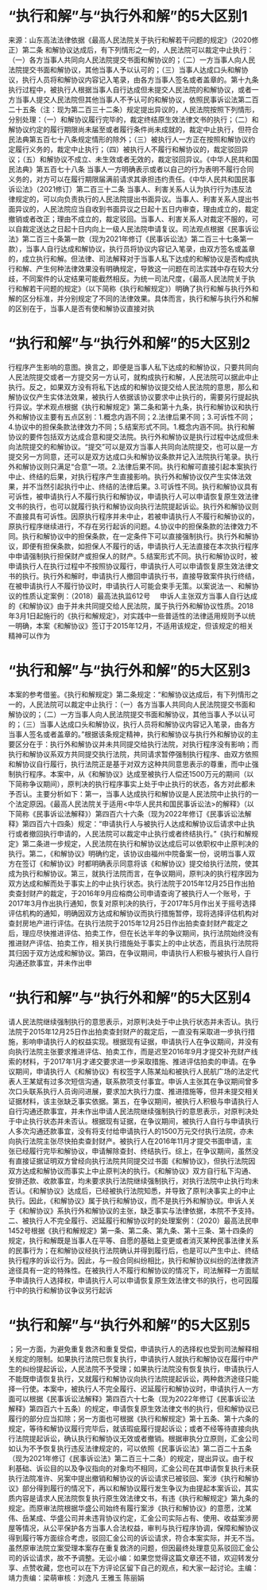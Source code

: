 # “执行和解”与“执行外和解”的5大区别1

来源：山东高法法律依据《最高人民法院关于执行和解若干问题的规定》（2020修正）第二条 和解协议达成后，有下列情形之一的，人民法院可以裁定中止执行：（一）各方当事人共同向人民法院提交书面和解协议的；（二）一方当事人向人民法院提交书面和解协议，其他当事人予以认可的；（三）当事人达成口头和解协议，执行人员将和解协议内容记入笔录，由各方当事人签名或者盖章的。第十九条 执行过程中，被执行人根据当事人自行达成但未提交人民法院的和解协议，或者一方当事人提交人民法院但其他当事人不予认可的和解协议，依照民事诉讼法第二百二十五条（注：现为第二百三十二条）规定提出异议的，人民法院按照下列情形，分别处理：（一）和解协议履行完毕的，裁定终结原生效法律文书的执行；（二）和解协议约定的履行期限尚未届至或者履行条件尚未成就的，裁定中止执行，但符合民法典第五百七十八条规定情形的除外；（三）被执行人一方正在按照和解协议约定履行义务的，裁定中止执行；（四）被执行人不履行和解协议的，裁定驳回异议；（五）和解协议不成立、未生效或者无效的，裁定驳回异议。《中华人民共和国民法典》第五百七十八条 当事人一方明确表示或者以自己的行为表明不履行合同义务的，对方可以在履行期限届满前请求其承担违约责任。《中华人民共和国民事诉讼法》（2021修订）第二百三十二条 当事人、利害关系人认为执行行为违反法律规定的，可以向负责执行的人民法院提出书面异议。当事人、利害关系人提出书面异议的，人民法院应当自收到书面异议之日起十五日内审查，理由成立的，裁定撤销或者改正；理由不成立的，裁定驳回。当事人、利害关系人对裁定不服的，可以自裁定送达之日起十日内向上一级人民法院申请复议。司法观点根据《民事诉讼法》第二百三十条第一款（现为2021年修订《民事诉讼法》第二百三十七条第一款），当事人自行达成和解协议，执行员将协议内容记入笔录，由双方签名或盖章的，成立执行和解。但法律、司法解释对于当事人私下达成的和解协议是否构成执行和解、产生何种法律效果没有明确规定，导致这一问题在司法实践中存在较大分歧，不同案件的认定结果可能截然相反。为统一司法尺度，《最高人民法院关于执行和解若干问题的规定》（以下简称《执行和解规定》）明确了执行和解与执行外和解的区分标准，并分别规定了不同的法律效果。具体而言，执行和解与执行外和解的区别在于，当事人是否有使和解协议直接对执

# “执行和解”与“执行外和解”的5大区别2

行程序产生影响的意图。换言之，即便是当事人私下达成的和解协议，只要共同向人民法院提交或者一方提交另一方认可，就构成执行和解，人民法院可以据此中止执行。反之，如果双方没有将私下达成的和解协议提交给人民法院的意思，那么和解协议仅产生实体法效果，被执行人依据该协议要求中止执行的，需要另行提起执行异议。学术观点根据《执行和解规定》第二条和第十九条，执行和解协议和执行外和解协议主要有五点区别：1.概念内涵不同；2.法律后果不同；3.可诉性不同；4.协议中的担保条款法律效力不同；5.结案形式不同。1.概念内涵不同。执行和解协议的要件包括双方达成合意和提交法院。执行外和解协议是执行过程中达成但未向法院提交的和解协议。“提交”可以是双方当事人共同向法院提交，也可以是一方提交另一方同意，还可以是双方达成口头和解协议条款并记入法院执行笔录。执行外和解协议则只满足“合意”一项。2.法律后果不同。执行和解可直接引起本案执行中止、终结的后果，对执行程序产生直接影响。执行外和解协议仅产生实体法效果，并不当然引起执行中止、终结的法律后果。3.可诉性不同。执行和解协议具有可诉性，被申请执行人不履行执行和解协议，申请执行人可以申请恢复原生效法律文书的执行，也可以就履行执行和解协议向执行法院提起诉讼。执行外和解协议则不直接具有可诉性。因原执行程序并未中止，若被申请执行人不履行和解协议的，原执行程序继续进行，不存在另行起诉的问题。4.协议中的担保条款的法律效力不同。执行和解协议中的担保条款，在一定条件下可以直接强制执行。执行外和解协议，即便有担保条款，如担保人不履行的话，申请执行人无法直接在本次执行程序中申请强制执行担保财产或担保人的财产。5.结案形式不同。执行和解协议时，被申请执行人在执行过程中不按照协议履行，申请执行人可以申请恢复原生效法律文书的执行。执行外和解时，申请执行人撤回申请执行书，直接导致案件执行终结，在被申请执行人不履行协议时，申请执行人可能会束手无策。以案说法一、和解协议的性质认定案例：（2018）最高法执监612号     申诉人主张双方当事人自行达成的《和解协议》由于并未共同提交给人民法院，属于执行外和解协议性质。2018年3月1日起施行的《执行和解规定》，对实践中一些普适性的法律适用规则予以统一明确，本案《和解协议》签订于2015年12月，不适用该规定，但该规定的相关精神可以作为

# “执行和解”与“执行外和解”的5大区别3

本案的参考借鉴。《执行和解规定》第二条规定：“和解协议达成后，有下列情形之一的，人民法院可以裁定中止执行：（一）各方当事人共同向人民法院提交书面和解协议的；（二）一方当事人向人民法院提交书面和解协议，其他当事人予以认可的；（三）当事人达成口头和解协议，执行人员将和解协议内容记入笔录，由各方当事人签名或者盖章的。”根据该条规定精神，执行和解协议与执行外和解协议的主要区分在于：执行外和解协议并未共同提交给执行法院，对执行程序没有影响；而执行和解协议系双方共同提交执行法院，共同请求暂停强制执行程序、由双方依照和解协议自行履行，执行法院正是基于对双方这种共同意思表示的尊重，而中止强制执行程序。本案中，从《和解协议》达成至被执行人偿还1500万元的期间（以下简称争议期间），原判决的执行程序事实上处于中止执行的状态，各方对此都未予否认。主要分析如下：第一，当事人达成执行和解协议是人民法院中止执行的一个法定原因。《最高人民法院关于适用<中华人民共和国民事诉讼法>的解释》（以下简称《民事诉讼法解释》）第四百六十六条（现为2022年修订《民事诉讼法解释》第四百六十四条）规定：“申请执行人与被执行人达成和解协议后请求中止执行或者撤回执行申请的，人民法院可以裁定中止执行或者终结执行。”《执行和解规定》第二条进一步规定，人民法院在执行和解协议达成后可以依职权中止原判决的执行。第二，《和解协议》明确约定，该协议由福州中院备案一份，说明当事人双方在签订《和解协议》时都明确表示同意将该《和解协议》提交给执行法院，使其成为执行和解协议。第三，就执行法院而言，在争议期间，原判决的执行程序因为双方达成和解而处于事实上的中止执行状态。执行法院于2015年12月25日作出拍卖查封财产的裁定，于2016年9月应榕商公司申请查询了被执行人一个账号，于2017年3月作出执行通知，恢复对原判决的执行，于2017年5月作出关于摇号选择评估机构的通知，明确因双方达成和解协议而执行措施暂停，现将选择评估机构对查封房地产进行评估。在执行法院于2015年12月25日作出拍卖查封财产裁定之后，理应尽快推进评估、拍卖工作，但在长达半年的争议期间，执行法院始终没有推进财产评估、拍卖工作，相关执行措施处于事实上的中止状态，而且执行法院将其归因于双方达成和解协议。第四，在争议期间，申请执行人积极与被执行人自行沟通还款事宜，并未作出申

# “执行和解”与“执行外和解”的5大区别4

请人民法院继续强制执行的意思表示，对原判决处于中止执行状态并未否认。执行法院于2015年12月25日作出拍卖查封财产的裁定后，一直没有采取进一步执行措施，影响申请执行人的权益实现。根据现有证据，申请执行人在争议期间，并没有向执行法院主张要求推进评估、拍卖工作，而是迟至2016年9月才提交补充财产线索的材料，于2017年1月才递交要求进一步采取措施、推进评估拍卖的申请。在争议期间，申请执行人《和解协议》有权签字人陈某灿和被执行人民航广场的法定代表人王某斌有过多次短信沟通，联系款项支付事宜。申诉人主张其在争议期间曾多次口头联系执行人员询问进展，要求加大执行力度、推进措施等，但并未提交相关证据材料，该主张缺乏事实依据。第五，在争议期间，被执行人积极与申请执行人自行沟通还款事宜，并未作出申请人民法院继续强制执行的意思表示，对原判决处于中止执行状态并未否认。根据现有证据，在争议期间，被执行人自行与申请执行人多次沟通还款事宜，没有将支付给申请执行人的1500万元交付执行法院，亦未向执行法院主张尽快拍卖查封财产。被执行人在2016年11月才提交书面申请，主张已经履行完毕和解协议，申请解除查封、终结执行。综上，在争议期间，虽然没有直接证据证明双方曾经向执行法院共同提交过书面《和解协议》，但执行法院因双方达成和解协议而事实上中止原判决的执行。《和解协议》双方自行私下沟通、安排还款、收款事宜，均未要求执行法院继续强制执行，对执行法院中止执行均未否认。《和解协议》达成后，已经被执行法院知悉，并导致了原判决事实上的中止执行。因此，《和解协议》属于执行和解协议，而不是执行外和解协议。申诉人关于《和解协议》系执行外和解协议的主张，缺乏事实与法律依据，本院不予支持。二、被执行人不完全履行、迟延履行和解协议时的处理案例：（2020）最高法民申1452号根据《执行和解规定》第一条、第二条、第九条、第十三条、第十四条的规定，执行和解既是当事人在平等、自愿的基础上变更或者消灭某种民事法律关系的民事行为；在和解协议经执行法院确认并得到履行后，也是可以产生中止、终结执行程序的诉讼行为。因此，与一般合同纠纷相比，执行和解协议纠纷的法律救济途径具有一定的特殊性。在被执行人不履行和解协议的情况下，司法解释一方面赋予申请执行人选择权，申请执行人可以申请恢复原生效法律文书的执行，也可因履行中的执行和解协议争议另行起诉

# “执行和解”与“执行外和解”的5大区别5

；另一方面，为避免重复救济和重复受偿，申请执行人的选择权也受到司法解释相关规定的限制。如果执行法院已恢复执行，申请执行人就执行和解协议在履行中产生的纠纷提起诉讼，人民法院不予受理；如果执行法院没有恢复执行，申请执行人不能既申请恢复执行，又就履行和解协议向执行法院提起诉讼，两种救济途径只能择一行使。本案中，被执行人不完全履行、迟延履行和解协议时，申请执行人一方面可以根据《民事诉讼法解释》第四百六十七条（现为2022年修订《民事诉讼法解释》第四百六十五条）的规定，申请恢复原生效法律文书的执行，但和解协议已履行的部分应当扣除；另一方面也可根据《执行和解规定》第十五条、第十六条的规定，等待和解协议履行完毕后，就该瑕疵履行提起诉讼；或者不经等待直接向执行法院提起诉讼，确认执行和解协议无效或者撤销。根据审执分立原则，汇金公司如认为不予恢复执行违反法律规定的，可以依照《民事诉讼法》第二百二十五条（现为2021年修订《民事诉讼法》第二百三十二条）的规定，提出异议。由于权利基础、诉讼目的以及争议指向的对象均不相同，汇金公司在其申请恢复执行未获执行法院准许、另案中提出撤销和解协议的诉讼请求已被驳回、案涉《执行和解协议》部分得到履行的情况下，再以和解协议履行发生争议为由提起本案诉讼，其实质内容是请求人民法院恢复执行原生效法律文书，有违《执行和解规定》第九条的规定。而原审法院根据华盛公司始终有履行案涉《执行和解协议》的意愿，沈某伟、岳某成、华盛公司并未违背协议约定，汇金公司实际占有、使用、收益案涉房屋等情况，从公平保护各方当事人合法权益，审判与执行程序协调，保障和解协议得到履行等方面综合考虑，驳回汇金公司的诉讼请求，符合本案实际，并无不当。虽然原审法院立案受理本案存在重复救济的问题，但因最终处理意见系驳回汇金公司的诉讼请求，故不予调整。无讼小编：如果您觉得这篇文章还不错，欢迎转发分享、点赞收藏，您也可以在下方评论区留下自己的观点，和大家一起讨论。主编：靖力责编：梁萌审核：刘逸凡 王雅玉 陈丽娟

